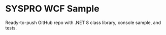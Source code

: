 # SYSPRO WCF Sample

Ready-to-push GitHub repo with .NET 8 class library, console sample, and tests.
